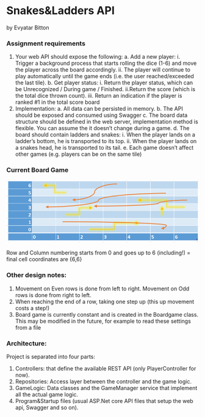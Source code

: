 # Snakes&Ladders API
by Evyatar Bitton


### Assignment requirements
1. Your web API should expose the following:
	a. Add a new player:
		i. Trigger a background process that starts rolling the dice (1-6) and move the player across the board accordingly.
		ii. The player will continue to play automatically until the game ends (i.e. the user reached/exceeded the last tile).
	b. Get player status:
		i. Return the player status, which can be Unrecognized / During game / Finished.
		ii.Return the score (which is the total dice thrown count).
		iii. Return an indication if the player is ranked #1 in the total score board
2. Implementation:
	a. All data can be persisted in memory.
	b. The API should be exposed and consumed using Swagger
	c. The board data structure should be defined in the web server, implementation method is flexible. You can assume the it doesn’t change during a game.
	d. The board should contain ladders and snakes:
		i. When the player lands on a ladder’s bottom, he is transported to its top.
		ii. When the player lands on a snakes head, he is transported to its tail.
	e. Each game doesn’t affect other games (e.g. players can be on the same tile)
	
### Current Board Game
![Current Game Board](CurrentGameBoard.PNG)

Row and Column numbering starts from 0 and goes up to 6 (including!) = final cell coordinates are {6,6}

### Other design notes:
1. Movement on Even rows is done from left to right. Movement on Odd rows is done from right to left.
2. When reaching the end of a row, taking one step up (this up movement costs a step!)
3. Board game is currently constant and is created in the Boardgame class. This may be modified in the future, for example to read these settings from a file

### Architecture:
Project is separated into four parts:
1. Controllers: that define the available REST API (only PlayerController for now).
2. Repositories: Access layer between the controller and the game logic. 
3. GameLogic: Data classes and the GameManager service that implement all the actual game logic.
4. Program&Startup files (usual ASP.Net core API files that setup the web api, Swagger and so on).